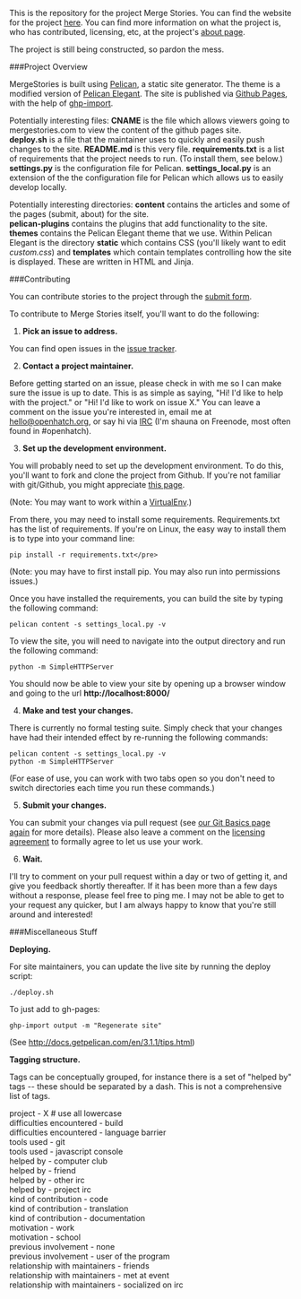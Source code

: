 This is the repository for the project Merge Stories.  You can find the website for the project [here](http://mergestories.com/).  You can find more information on what the project is, who has contributed, licensing, etc, at the project's [about page](http://mergestories.com/pages/About.html).

The project is still being constructed, so pardon the mess.

###Project Overview

MergeStories is built using [Pelican](http://blog.getpelican.com/), a static site generator.  The theme is a modified version of [Pelican Elegant](http://oncrashreboot.com/elegant-best-pelican-theme-features).   The site is published via [Github Pages](https://pages.github.com/), with the help of [ghp-import](https://github.com/davisp/ghp-import).

Potentially interesting files:
__CNAME__ is the file which allows viewers going to mergestories.com to view the content of the github pages site.  
__deploy.sh__ is a file that the maintainer uses to quickly and easily push changes to the site.
__README.md__ is this very file.
__requirements.txt__ is a list of requirements that the project needs to run.  (To install them, see below.)
__settings.py__ is the configuration file for Pelican.
__settings_local.py__ is an extension of the the configuration file for Pelican which allows us to easily develop locally.

Potentially interesting directories:
__content__ contains the articles and some of the pages (submit, about) for the site.  
__pelican-plugins__ contains the plugins that add functionality to the site.  
__themes__ contains the Pelican Elegant theme that we use.  Within Pelican Elegant is the directory __static__ which contains CSS (you'll likely want to edit _custom.css_) and __templates__ which contain templates controlling how the site is displayed.  These are written in HTML and Jinja.

###Contributing

You can contribute stories to the project through the [submit form](http://mergestories.com/pages/Submit.html).

To contribute to Merge Stories itself, you'll want to do the following:

1) __Pick an issue to address.__  

You can find open issues in the [issue tracker](https://github.com/openhatch/oh-contribution-stories/issues).

2) __Contact a project maintainer.__  

Before getting started on an issue, please check in with me so I can make sure the issue is up to date.  This is as simple as saying, "Hi!  I'd like to help with the project." or "Hi!  I'd like to work on issue X."  You can leave a comment on the issue you're interested in, email me at hello@openhatch.org, or say hi via [IRC](http://openhatch.readthedocs.org/en/latest/community/contact.html) (I'm shauna on Freenode, most often found in #openhatch).

3) __Set up the development environment.__  

You will probably need to set up the development environment.  To do this, you'll want to fork and clone the project from Github.  If you're not familiar with git/Github, you might appreciate [this page](https://openhatch.org/wiki/Git_Basics).  

(Note: You may want to work within a [VirtualEnv](http://virtualenv.readthedocs.org/en/latest/virtualenv.html).)

From there, you may need to install some requirements.  Requirements.txt has the list of requirements.  If you're on Linux, the easy way to install them is to type into your command line: 

    pip install -r requirements.txt</pre> 

(Note: you may have to first install pip.  You may also run into permissions issues.)

Once you have installed the requirements, you can build the site by typing the following command:

    pelican content -s settings_local.py -v

To view the site, you will need to navigate into the output directory and run the following command:

    python -m SimpleHTTPServer
    
You should now be able to view your site by opening up a browser window and going to the url __http://localhost:8000/__

4) __Make and test your changes.__

There is currently no formal testing suite.  Simply check that your changes have had their intended effect by re-running the following commands:

    pelican content -s settings_local.py -v
    python -m SimpleHTTPServer    

(For ease of use, you can work with two tabs open so you don't need to switch directories each time you run these commands.)

5)  __Submit your changes.__

You can submit your changes via pull request (see [our Git Basics page again](https://openhatch.org/wiki/Git_Basics) for more details).  Please also leave a comment on the [licensing agreement](https://github.com/openhatch/oh-contribution-stories/issues/27) to formally agree to let us use your work. 

6)  __Wait.__  

I'll try to comment on your pull request within a day or two of getting it, and give you feedback shortly thereafter.  If it has been more than a few days without a response, please feel free to ping me.  I may not be able to get to your request any quicker, but I am always happy to know that you're still around and interested!

###Miscellaneous Stuff

__Deploying.__

For site maintainers, you can update the live site by running the deploy script:

    ./deploy.sh

To just add to gh-pages:

    ghp-import output -m "Regenerate site"

(See http://docs.getpelican.com/en/3.1.1/tips.html)

__Tagging structure.__

Tags can be conceptually grouped, for instance there is a set of "helped by" tags -- these should be separated by a dash.
This is not a comprehensive list of tags.  

project - X         # use all lowercase  
difficulties encountered - build  
difficulties encountered - language barrier  
tools used - git  
tools used - javascript console  
helped by - computer club  
helped by - friend  
helped by - other irc  
helped by - project irc  
kind of contribution - code  
kind of contribution - translation  
kind of contribution - documentation  
motivation - work  
motivation - school  
previous involvement - none  
previous involvement - user of the program  
relationship with maintainers - friends  
relationship with maintainers - met at event  
relationship with maintainers - socialized on irc  

